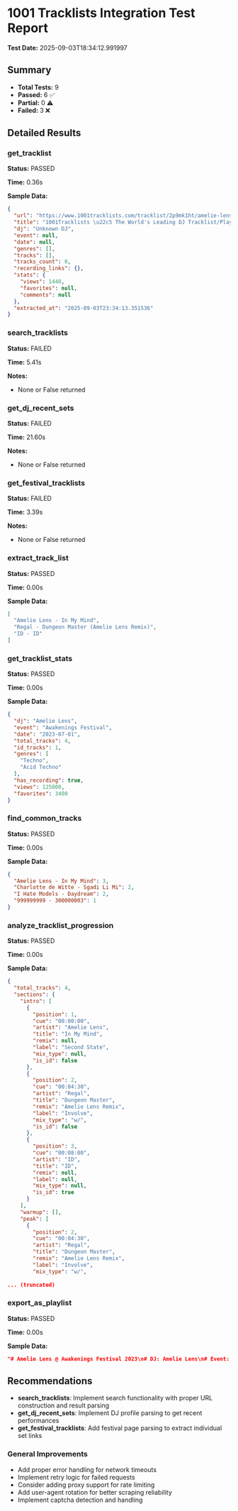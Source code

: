 # 1001 Tracklists Integration Test Report

**Test Date:** 2025-09-03T18:34:12.991997

## Summary

- **Total Tests:** 9
- **Passed:** 6 ✅
- **Partial:** 0 ⚠️
- **Failed:** 3 ❌

## Detailed Results

### get_tracklist

**Status:** PASSED

**Time:** 0.36s

**Sample Data:**
```json
{
  "url": "https://www.1001tracklists.com/tracklist/2p9mk1ht/amelie-lens-awakenings-festival-2023-07-01.html",
  "title": "1001Tracklists \u22c5 The World's Leading DJ Tracklist/Playlist Database",
  "dj": "Unknown DJ",
  "event": null,
  "date": null,
  "genres": [],
  "tracks": [],
  "tracks_count": 0,
  "recording_links": {},
  "stats": {
    "views": 1440,
    "favorites": null,
    "comments": null
  },
  "extracted_at": "2025-09-03T23:34:13.351536"
}
```

### search_tracklists

**Status:** FAILED

**Time:** 5.41s

**Notes:**
- None or False returned

### get_dj_recent_sets

**Status:** FAILED

**Time:** 21.60s

**Notes:**
- None or False returned

### get_festival_tracklists

**Status:** FAILED

**Time:** 3.39s

**Notes:**
- None or False returned

### extract_track_list

**Status:** PASSED

**Time:** 0.00s

**Sample Data:**
```json
[
  "Amelie Lens - In My Mind",
  "Regal - Dungeon Master (Amelie Lens Remix)",
  "ID - ID"
]
```

### get_tracklist_stats

**Status:** PASSED

**Time:** 0.00s

**Sample Data:**
```json
{
  "dj": "Amelie Lens",
  "event": "Awakenings Festival",
  "date": "2023-07-01",
  "total_tracks": 4,
  "id_tracks": 1,
  "genres": [
    "Techno",
    "Acid Techno"
  ],
  "has_recording": true,
  "views": 125000,
  "favorites": 3400
}
```

### find_common_tracks

**Status:** PASSED

**Time:** 0.00s

**Sample Data:**
```json
{
  "Amelie Lens - In My Mind": 3,
  "Charlotte de Witte - Sgadi Li Mi": 2,
  "I Hate Models - Daydream": 2,
  "999999999 - 300000003": 1
}
```

### analyze_tracklist_progression

**Status:** PASSED

**Time:** 0.00s

**Sample Data:**
```json
{
  "total_tracks": 4,
  "sections": {
    "intro": [
      {
        "position": 1,
        "cue": "00:00:00",
        "artist": "Amelie Lens",
        "title": "In My Mind",
        "remix": null,
        "label": "Second State",
        "mix_type": null,
        "is_id": false
      },
      {
        "position": 2,
        "cue": "00:04:30",
        "artist": "Regal",
        "title": "Dungeon Master",
        "remix": "Amelie Lens Remix",
        "label": "Involve",
        "mix_type": "w/",
        "is_id": false
      },
      {
        "position": 3,
        "cue": "00:08:00",
        "artist": "ID",
        "title": "ID",
        "remix": null,
        "label": null,
        "mix_type": null,
        "is_id": true
      }
    ],
    "warmup": [],
    "peak": [
      {
        "position": 2,
        "cue": "00:04:30",
        "artist": "Regal",
        "title": "Dungeon Master",
        "remix": "Amelie Lens Remix",
        "label": "Involve",
        "mix_type": "w/",
        
... (truncated)
```

### export_as_playlist

**Status:** PASSED

**Time:** 0.00s

**Sample Data:**
```json
"# Amelie Lens @ Awakenings Festival 2023\n# DJ: Amelie Lens\n# Event: Awakenings Festival\n# Date: 2023-07-01\n\n  1. [00:00:00] Amelie Lens - In My Mind\n  2. [00:04:30] Regal - Dungeon Master (Amelie Lens Remix)\n  3. [00:08:00] ID - ID\n  4. [00:12:00] I Hate Models - Daydream"
```

## Recommendations

- **search_tracklists**: Implement search functionality with proper URL construction and result parsing
- **get_dj_recent_sets**: Implement DJ profile parsing to get recent performances
- **get_festival_tracklists**: Add festival page parsing to extract individual set links

### General Improvements

- Add proper error handling for network timeouts
- Implement retry logic for failed requests
- Consider adding proxy support for rate limiting
- Add user-agent rotation for better scraping reliability
- Implement captcha detection and handling